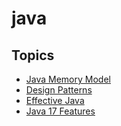 # java

## Topics

- [Java Memory Model](theory/memory_model/README.md)
- [Design Patterns](theory/design_patterns/README.md)
- [Effective Java](theory/effective_java/README.md)
- [Java 17 Features](src/Java17.java)